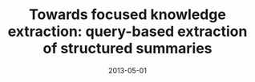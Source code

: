 ---
title: "Towards focused knowledge extraction: query-based extraction of structured summaries"
collection: publications
permalink: /publication/2013-DBLP_conf_www_FetahuND13
date: 2013-05-01
venue: "22nd International World Wide Web Conference, WWW '13, Rio de Janeiro, Brazil, May 13-17, 2013, Companion Volume"
---